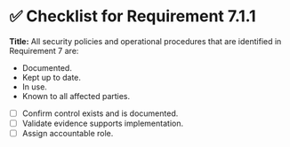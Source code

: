 # ✅ Checklist for Requirement 7.1.1

**Title:** All security policies and operational procedures that are identified in Requirement 7 are:
- Documented. 
- Kept up to date. 
- In use. 
- Known to all affected parties.

- [ ] Confirm control exists and is documented.
- [ ] Validate evidence supports implementation.
- [ ] Assign accountable role.
